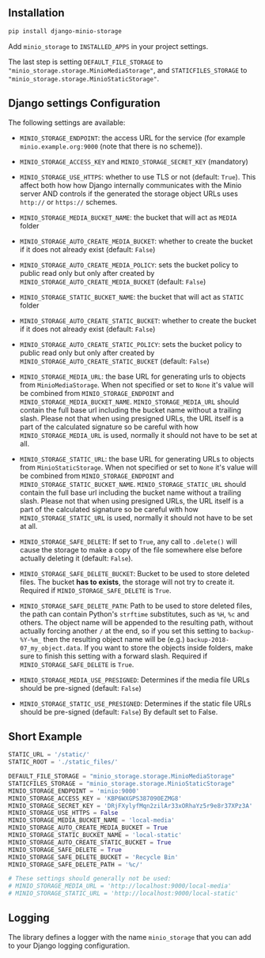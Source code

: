 ## Installation

```sh
pip install django-minio-storage
```

Add `minio_storage` to `INSTALLED_APPS` in your project settings.

The last step is setting `DEFAULT_FILE_STORAGE` to
`"minio_storage.storage.MinioMediaStorage"`, and `STATICFILES_STORAGE` to
`"minio_storage.storage.MinioStaticStorage"`.

## Django settings Configuration

The following settings are available:

- `MINIO_STORAGE_ENDPOINT`: the access URL for the service (for example
  `minio.example.org:9000` (note that there is no scheme)).

- `MINIO_STORAGE_ACCESS_KEY` and `MINIO_STORAGE_SECRET_KEY` (mandatory)

- `MINIO_STORAGE_USE_HTTPS`: whether to use TLS or not (default: `True`). This
  affect both how how Django internally communicates with the Minio server AND
  controls if the generated the storage object URLs uses `http://` or
  `https://` schemes.

- `MINIO_STORAGE_MEDIA_BUCKET_NAME`: the bucket that will act as `MEDIA` folder

- `MINIO_STORAGE_AUTO_CREATE_MEDIA_BUCKET`: whether to create the bucket if it
  does not already exist (default: `False`)

- `MINIO_STORAGE_AUTO_CREATE_MEDIA_POLICY`: sets the bucket policy to public
  read only but only after created by `MINIO_STORAGE_AUTO_CREATE_MEDIA_BUCKET`
  (default: `False`)

- `MINIO_STORAGE_STATIC_BUCKET_NAME`: the bucket that will act as `STATIC`
  folder

- `MINIO_STORAGE_AUTO_CREATE_STATIC_BUCKET`: whether to create the bucket if it
  does not already exist (default: `False`)

- `MINIO_STORAGE_AUTO_CREATE_STATIC_POLICY`: sets the bucket policy to public
  read only but only after created by `MINIO_STORAGE_AUTO_CREATE_STATIC_BUCKET`
  (default: `False`)

- `MINIO_STORAGE_MEDIA_URL`: the base URL for generating urls to objects from
  `MinioMediaStorage`. When not specified or set to `None` it's value will be
  combined from `MINIO_STORAGE_ENDPOINT` and `MINIO_STORAGE_MEDIA_BUCKET_NAME`.
  `MINIO_STORAGE_MEDIA_URL` should contain the full base url including the
  bucket name without a trailing slash. Please not that when using presigned
  URLs, the URL itself is a part of the calculated signature so be careful with
  how `MINIO_STORAGE_MEDIA_URL` is used, normally it should not have to be set
  at all.

- `MINIO_STORAGE_STATIC_URL`: the base URL for generating URLs to objects from
  `MinioStaticStorage`. When not specified or set to `None` it's value will be
  combined from `MINIO_STORAGE_ENDPOINT` and
  `MINIO_STORAGE_STATIC_BUCKET_NAME`. `MINIO_STORAGE_STATIC_URL` should contain
  the full base url including the bucket name without a trailing slash. Please
  not that when using presigned URLs, the URL itself is a part of the
  calculated signature so be careful with how `MINIO_STORAGE_STATIC_URL` is
  used, normally it should not have to be set at all.

- `MINIO_STORAGE_SAFE_DELETE`: If set to `True`, any call to `.delete()` will
  cause the storage to make a copy of the file somewhere else before actually
  deleting it (default: `False`).

- `MINIO_STORAGE_SAFE_DELETE_BUCKET`: Bucket to be used to store deleted files.
  The bucket **has to exists**, the storage will not try to create it.
  Required if `MINIO_STORAGE_SAFE_DELETE` is `True`.

- `MINIO_STORAGE_SAFE_DELETE_PATH`: Path to be used to store deleted files,
  the path can contain Python's `strftime` substitutes, such as `%H`, `%c` and
  others. The object name will be appended to the resulting path, without
  actually forcing another `/` at the end, so if you set this setting to
  `backup-%Y-%m_` then the resulting object name will be (e.g.)
  `backup-2018-07_my_object.data`. If you want to store the objects inside
  folders, make sure to finish this setting with a forward slash.
  Required if `MINIO_STORAGE_SAFE_DELETE` is `True`.

- `MINIO_STORAGE_MEDIA_USE_PRESIGNED`: Determines if the media file URLs should
  be pre-signed (default: `False`)

- `MINIO_STORAGE_STATIC_USE_PRESIGNED`: Determines if the static file URLs
  should be pre-signed (default: `False`) By default set to False.

## Short Example

```py
STATIC_URL = '/static/'
STATIC_ROOT = './static_files/'

DEFAULT_FILE_STORAGE = "minio_storage.storage.MinioMediaStorage"
STATICFILES_STORAGE = "minio_storage.storage.MinioStaticStorage"
MINIO_STORAGE_ENDPOINT = 'minio:9000'
MINIO_STORAGE_ACCESS_KEY = 'KBP6WXGPS387090EZMG8'
MINIO_STORAGE_SECRET_KEY = 'DRjFXylyfMqn2zilAr33xORhaYz5r9e8r37XPz3A'
MINIO_STORAGE_USE_HTTPS = False
MINIO_STORAGE_MEDIA_BUCKET_NAME = 'local-media'
MINIO_STORAGE_AUTO_CREATE_MEDIA_BUCKET = True
MINIO_STORAGE_STATIC_BUCKET_NAME = 'local-static'
MINIO_STORAGE_AUTO_CREATE_STATIC_BUCKET = True
MINIO_STORAGE_SAFE_DELETE = True
MINIO_STORAGE_SAFE_DELETE_BUCKET = 'Recycle Bin'
MINIO_STORAGE_SAFE_DELETE_PATH = '%c/'

# These settings should generally not be used:
# MINIO_STORAGE_MEDIA_URL = 'http://localhost:9000/local-media'
# MINIO_STORAGE_STATIC_URL = 'http://localhost:9000/local-static'
```

## Logging

The library defines a logger with the name `minio_storage` that you can add to
your Django logging configuration.
